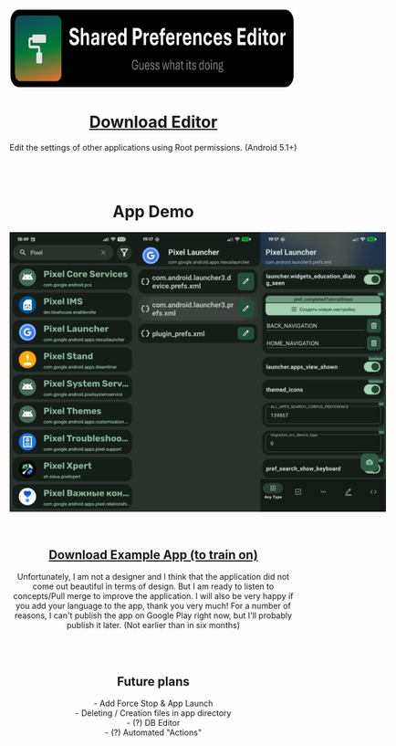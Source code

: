 <div align="center">
  <img src="https://github.com/0mnr0/PreferensesEditor/blob/main/app/sampledata/img1.png?raw=true" height="140"/><br>
  
   # [Download Editor](https://github.com/0mnr0/PreferensesEditor/releases)
  <p> Edit the settings of other applications using Root permissions. (Android 5.1+) </p>
</div>
<br></br>


<div align="center">
  <h1> App Demo </h1>
  <div style="display: flex">
    <img width="220" src="https://github.com/0mnr0/PreferensesEditor/blob/main/app/sampledata/photo_4_2025-07-25_19-04-53.jpg"/>
    <img width="220" src="https://github.com/0mnr0/PreferensesEditor/blob/main/app/sampledata/photo_3_2025-07-25_19-04-53.jpg"/>
    <img width="220" src="https://github.com/0mnr0/PreferensesEditor/blob/main/app/sampledata/photo_1_2025-07-25_19-04-53.jpg"/>
  </div>
  <br></br>
  
   ## [Download Example App (to train on)](https://github.com/0mnr0/PreferensesEditor/releases/tag/"-1")
   <p> 
   Unfortunately, I am not a designer and I think that the application did not come out beautiful in terms of design. But I am ready to listen to concepts/Pull merge to improve the application. I will also be very happy if you add your language to the app, thank you very much! For a number of reasons, I can't publish the app on Google Play right now, but I'll probably publish it later. (Not earlier than in six months)
   </p>


  <br></br>
  <h2> Future plans </h2>
   - Add Force Stop & App Launch<br>
   - Deleting / Creation files in app directory<br>
   - (?) DB Editor<br>
   - (?) Automated "Actions"

   
</div>



